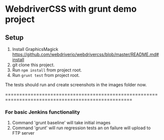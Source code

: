 # WebdriverCSS with grunt demo project

## Setup

1. Install  GraphicsMagick https://github.com/webdriverio/webdrivercss/blob/master/README.md#install
2. git clone this project.
3. Run `npm install` from project root.
4. Run `grunt test` from project root.

The tests should run and create screenshots in the images folder now.

===================================================================================================

### For basic Jenkins functionality
 1. Command 'grunt baseline' will take initial images
 2. Command 'grunt' will run regression tests an on failure will upload to FTP server

